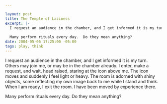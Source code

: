 ```yaml
--- 

layout: post
title: The Temple of Laziness
excerpt: |-
  I request an audience in the chamber, and I get informed it is my turn.  Others may join me, or may be in the chamber already.  I enter, make a request, and wait, head raised, staring at the icon above me.  The icon moves and suddenly I feel light or heavy.  The room is adorned with shiny objects, some reflecting my own image back to me while I stand and think.  When I am ready, I exit the room.  I have been moved by experience there.
  
  Many perform rituals every day.  Do they mean anything?
date: 2004-05-06 17:25:00 -05:00
tags: play, think
---
```

I request an audience in the chamber, and I get informed it is my turn.  Others may join me, or may be in the chamber already.  I enter, make a request, and wait, head raised, staring at the icon above me.  The icon moves and suddenly I feel light or heavy.  The room is adorned with shiny objects, some reflecting my own image back to me while I stand and think.  When I am ready, I exit the room.  I have been moved by experience there.

Many perform rituals every day.  Do they mean anything?
